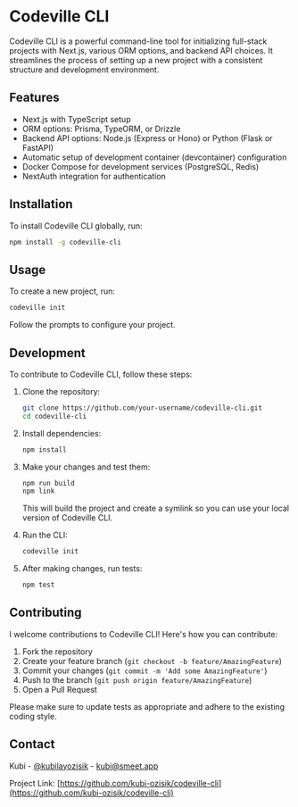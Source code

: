 # Codeville CLI

Codeville CLI is a powerful command-line tool for initializing full-stack projects with Next.js, various ORM options, and backend API choices. It streamlines the process of setting up a new project with a consistent structure and development environment.

## Features

- Next.js with TypeScript setup
- ORM options: Prisma, TypeORM, or Drizzle
- Backend API options: Node.js (Express or Hono) or Python (Flask or FastAPI)
- Automatic setup of development container (devcontainer) configuration
- Docker Compose for development services (PostgreSQL, Redis)
- NextAuth integration for authentication

## Installation

To install Codeville CLI globally, run:

```bash
npm install -g codeville-cli
```

## Usage

To create a new project, run:

```bash
codeville init
```

Follow the prompts to configure your project.

## Development

To contribute to Codeville CLI, follow these steps:

1. Clone the repository:

   ```bash
   git clone https://github.com/your-username/codeville-cli.git
   cd codeville-cli
   ```

2. Install dependencies:

   ```bash
   npm install
   ```

3. Make your changes and test them:

   ```bash
   npm run build
   npm link
   ```

   This will build the project and create a symlink so you can use your local version of Codeville CLI.

4. Run the CLI:

   ```bash
   codeville init
   ```

5. After making changes, run tests:

   ```bash
   npm test
   ```

## Contributing

I welcome contributions to Codeville CLI! Here's how you can contribute:

1. Fork the repository
2. Create your feature branch (`git checkout -b feature/AmazingFeature`)
3. Commit your changes (`git commit -m 'Add some AmazingFeature'`)
4. Push to the branch (`git push origin feature/AmazingFeature`)
5. Open a Pull Request

Please make sure to update tests as appropriate and adhere to the existing coding style.

## Contact

Kubi - [@kubilayozisik](https://twitter.com/kubilayozisik) - <kubi@smeet.app>

Project Link: [https://github.com/kubi-ozisik/codeville-cli](https://github.com/kubi-ozisik/codeville-cli)
